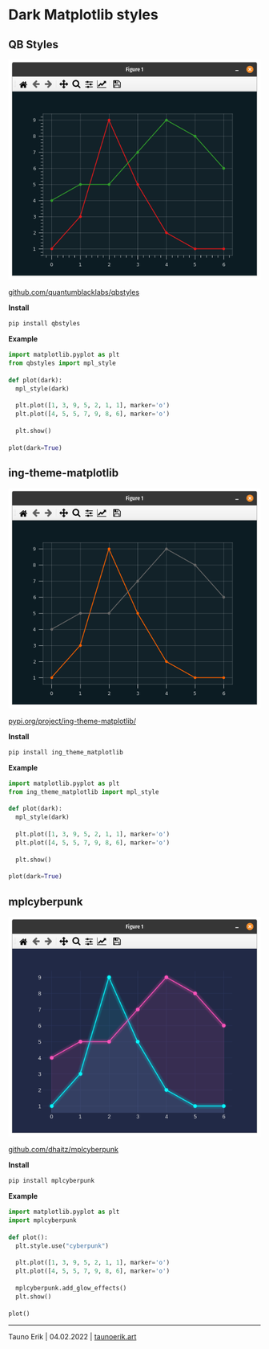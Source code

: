 # Dark Matplotlib styles

## QB Styles

![QB Styles example image](qb.png)

[github.com/quantumblacklabs/qbstyles](https://github.com/quantumblacklabs/qbstyles)

**Install**

```bash
pip install qbstyles
```

**Example**

```python
import matplotlib.pyplot as plt
from qbstyles import mpl_style

def plot(dark):
  mpl_style(dark)
    
  plt.plot([1, 3, 9, 5, 2, 1, 1], marker='o')
  plt.plot([4, 5, 5, 7, 9, 8, 6], marker='o')

  plt.show()

plot(dark=True)
```

## ing-theme-matplotlib

![ing-theme-matplotlib example image](ing.png)

[pypi.org/project/ing-theme-matplotlib/](https://pypi.org/project/ing-theme-matplotlib/)

**Install**

```bash
pip install ing_theme_matplotlib
```

**Example**

```python
import matplotlib.pyplot as plt
from ing_theme_matplotlib import mpl_style

def plot(dark):
  mpl_style(dark)
    
  plt.plot([1, 3, 9, 5, 2, 1, 1], marker='o')
  plt.plot([4, 5, 5, 7, 9, 8, 6], marker='o')

  plt.show()

plot(dark=True)
```

## mplcyberpunk

![mplcyberpunk example image](punk_glow.png)

[github.com/dhaitz/mplcyberpunk](https://github.com/dhaitz/mplcyberpunk)

**Install**

```bash
pip install mplcyberpunk
```

**Example**

```python
import matplotlib.pyplot as plt
import mplcyberpunk

def plot():
  plt.style.use("cyberpunk")
    
  plt.plot([1, 3, 9, 5, 2, 1, 1], marker='o')
  plt.plot([4, 5, 5, 7, 9, 8, 6], marker='o')

  mplcyberpunk.add_glow_effects()
  plt.show()

plot()
```

___
Tauno Erik | 04.02.2022 | [taunoerik.art](https://taunoerik.art)
